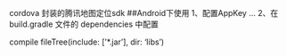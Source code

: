 
cordova 封装的腾讯地图定位sdk
##Android下使用
1、配置AppKey
<application>
    ...
    <meta-data android:name="TencentMapSDK" android:value="您申请的Key" />
</application>
2、在 build.gradle 文件的 dependencies 中配置

compile fileTree(include: [’*.jar’], dir: ‘libs’)
